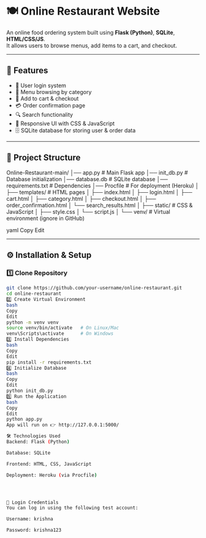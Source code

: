 # 🍽️ Online Restaurant Website

An online food ordering system built using **Flask (Python)**, **SQLite**, **HTML/CSS/JS**.  
It allows users to browse menus, add items to a cart, and checkout.

---

## 🚀 Features
- 🔑 User login system
- 📂 Menu browsing by category
- 🛒 Add to cart & checkout
- 💳 Order confirmation page
- 🔍 Search functionality
- 🎨 Responsive UI with CSS & JavaScript
- 🗄️ SQLite database for storing user & order data

---

## 📂 Project Structure
Online-Restaurant-main/
│── app.py # Main Flask app
│── init_db.py # Database initialization
│── database.db # SQLite database
│── requirements.txt # Dependencies
│── Procfile # For deployment (Heroku)
│
├── templates/ # HTML pages
│ ├── index.html
│ ├── login.html
│ ├── cart.html
│ ├── category.html
│ ├── checkout.html
│ ├── order_confirmation.html
│ └── search_results.html
│
├── static/ # CSS & JavaScript
│ ├── style.css
│ └── script.js
│
└── venv/ # Virtual environment (ignore in GitHub)

yaml
Copy
Edit

---

## ⚙️ Installation & Setup

### 1️⃣ Clone Repository
```bash
git clone https://github.com/your-username/online-restaurant.git
cd online-restaurant
2️⃣ Create Virtual Environment
bash
Copy
Edit
python -m venv venv
source venv/bin/activate   # On Linux/Mac
venv\Scripts\activate      # On Windows
3️⃣ Install Dependencies
bash
Copy
Edit
pip install -r requirements.txt
4️⃣ Initialize Database
bash
Copy
Edit
python init_db.py
5️⃣ Run the Application
bash
Copy
Edit
python app.py
App will run on 👉 http://127.0.0.1:5000/

🛠️ Technologies Used
Backend: Flask (Python)

Database: SQLite

Frontend: HTML, CSS, JavaScript

Deployment: Heroku (via Procfile)




🔐 Login Credentials
You can log in using the following test account:

Username: krishna

Password: krishna123
